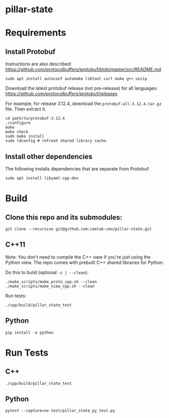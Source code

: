 # pillar-state

# Requirements

## Install Protobuf

Instructions are also described: https://github.com/protocolbuffers/protobuf/blob/master/src/README.md

```
sudo apt install autoconf automake libtool curl make g++ unzip
```

Download the latest protobuf release (not pre-release) for all languages: https://github.com/protocolbuffers/protobuf/releases

For example, for release 3.12.4, download the `protobuf-all-3.12.4.tar.gz` file. Then extract it.

```
cd path/to/protobuf-3.12.4
./configure
make
make check
sudo make install
sudo ldconfig # refresh shared library cache.
```

## Install other dependencies

The following installs dependencies that are separate from Protobuf:

```
sudo apt install libyaml-cpp-dev
```

# Build

## Clone this repo and its submodules:

`git clone --recursive git@github.com:iamlab-cmu/pillar-state.git`

## C++11

Note: You don't need to compile the C++ view if you're just using the Python view.
The repo comes with prebuilt C++ shared libraries for Python.

Do this to build (optional `-c | --clean`):

`./make_scripts/make_proto_cpp.sh --clean`
`./make_scripts/make_view_cpp.sh --clean`

Run tests:

`./cpp/build/pillar_state_test`

## Python

`pip install -e python`

# Run Tests

## C++

`./cpp/build/pillar_state_test`

## Python

`pytest --capture=no test/pillar_state_py_test.py`
